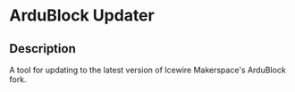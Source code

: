 # ArduBlock Updater

## Description

A tool for updating to the latest version of Icewire Makerspace's ArduBlock fork.